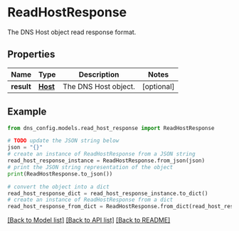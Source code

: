 # ReadHostResponse

The DNS Host object read response format.

## Properties

Name | Type | Description | Notes
------------ | ------------- | ------------- | -------------
**result** | [**Host**](Host.md) | The DNS Host object. | [optional] 

## Example

```python
from dns_config.models.read_host_response import ReadHostResponse

# TODO update the JSON string below
json = "{}"
# create an instance of ReadHostResponse from a JSON string
read_host_response_instance = ReadHostResponse.from_json(json)
# print the JSON string representation of the object
print(ReadHostResponse.to_json())

# convert the object into a dict
read_host_response_dict = read_host_response_instance.to_dict()
# create an instance of ReadHostResponse from a dict
read_host_response_from_dict = ReadHostResponse.from_dict(read_host_response_dict)
```
[[Back to Model list]](../README.md#documentation-for-models) [[Back to API list]](../README.md#documentation-for-api-endpoints) [[Back to README]](../README.md)


